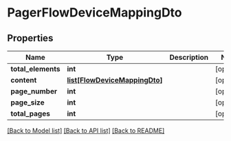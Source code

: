 # PagerFlowDeviceMappingDto

## Properties
Name | Type | Description | Notes
------------ | ------------- | ------------- | -------------
**total_elements** | **int** |  | [optional] 
**content** | [**list[FlowDeviceMappingDto]**](FlowDeviceMappingDto.md) |  | [optional] 
**page_number** | **int** |  | [optional] 
**page_size** | **int** |  | [optional] 
**total_pages** | **int** |  | [optional] 

[[Back to Model list]](../README.md#documentation-for-models) [[Back to API list]](../README.md#documentation-for-api-endpoints) [[Back to README]](../README.md)

